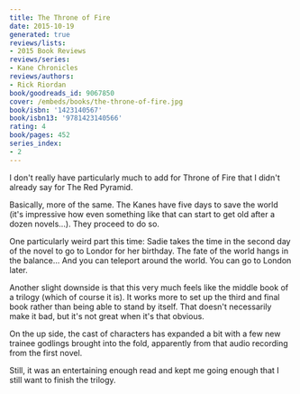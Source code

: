 ```yaml
---
title: The Throne of Fire
date: 2015-10-19
generated: true
reviews/lists:
- 2015 Book Reviews
reviews/series:
- Kane Chronicles
reviews/authors:
- Rick Riordan
book/goodreads_id: 9067850
cover: /embeds/books/the-throne-of-fire.jpg
book/isbn: '1423140567'
book/isbn13: '9781423140566'
rating: 4
book/pages: 452
series_index:
- 2
---
```

I don't really have particularly much to add for Throne of Fire that I didn't already say for The Red Pyramid.  

Basically, more of the same. The Kanes have five days to save the world (it's impressive how even something like that can start to get old after a dozen novels...). They proceed to do so.  

<!--more-->

One particularly weird part this time: Sadie takes the time in the second day of the novel to go to Londor for her birthday. The fate of the world hangs in the balance... And you can teleport around the world. You can go to London later.  

Another slight downside is that this very much feels like the middle book of a trilogy (which of course it is). It works more to set up the third and final book rather than being able to stand by itself. That doesn't necessarily make it bad, but it's not great when it's that obvious.  

On the up side, the cast of characters has expanded a bit with a few new trainee godlings brought into the fold, apparently from that audio recording from the first novel.  

Still, it was an entertaining enough read and kept me going enough that I still want to finish the trilogy.